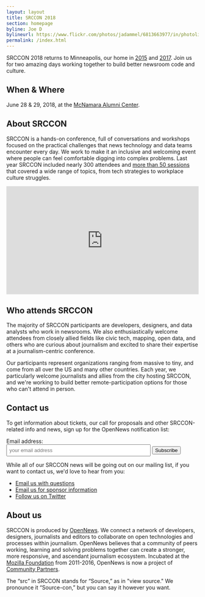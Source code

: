 ```yaml
---
layout: layout
title: SRCCON 2018
section: homepage
byline: Joe D
bylineurl: https://www.flickr.com/photos/jadammel/6813663977/in/photolist-bo6NV8-cYJ5BW-dvdBz6-bx3hGz-bjwfyN-eiyt2R-bzndNi-xpTv4c-c1uNoN-87b43u-dwF5Xi-877Usp-9KXu6o-7JWWQ3-eiRr3x-bkmRcj-dmCBA5-dmCbxp-bk8hN1-aPrDyF-c3oCfy-eds2cy-63QpuP-6RykQm-bwqeeP-82nsNg-bcMuqH-p4YhA-6ruw6u-bzQzwU-6N35wm-6yQoFn-diJKXS-dBFrpJ-aG3CYP-edHBYv-4f5wv-jwewB-6CZYnF-4oiFUn-bw5j8Z-4cE92J-bAYTin-bQsdTz-dLN559-5o98t6-bkQyU9-djE7or-duoc32-aJBXGg
permalink: /index.html
---
```


<p class="big-lead">SRCCON 2018 returns to Minneapolis, our home in <a href="https://2015.srccon.org/">2015</a> and <a href="https://2017.srccon.org/">2017</a>. Join us for two amazing days working together to build better newsroom code and culture.</p>
<!--
    <h2>Latest news</h2>
    <ul id="latest-news">
        <li><a href=""></a></li>
    </ul>
-->

## When & Where

June 28 & 29, 2018, at the [McNamara Alumni Center](https://www.google.com/maps/place/McNamara+Alumni+Center/@44.975199,-93.2301774,17z/data=!3m1!4b1!4m5!3m4!1s0x52b32d18ed516031:0x5f984f594ceab6ad!8m2!3d44.975199!4d-93.2279887).

## About SRCCON

SRCCON is a hands-on conference, full of conversations and workshops focused on the practical challenges that news technology and data teams encounter every day. We work to make it an inclusive and welcoming event where people can feel comfortable digging into complex problems. Last year SRCCON included nearly 300 attendees and [more than 50 sessions](https://2017.srccon.org/schedule/) that covered a wide range of topics, from tech strategies to workplace culture struggles.

<style>.embed-container { position: relative; padding-bottom: 56.25%; height: 0; overflow: hidden; max-width: 100%; } .embed-container iframe, .embed-container object, .embed-container embed { position: absolute; top: 0; left: 0; width: 100%; height: 100%; }</style><div class='embed-container'><iframe src='https://player.vimeo.com/video/180221748' frameborder='0' webkitAllowFullScreen mozallowfullscreen allowFullScreen></iframe></div>

## Who attends SRCCON

The majority of SRCCON participants are developers, designers, and data analysts who work in newsrooms. We also enthusiastically welcome attendees from closely allied fields like civic tech, mapping, open data, and others who are curious about journalism and excited to share their expertise at a journalism-centric conference.

Our participants represent organizations ranging from massive to tiny, and come from all over the US and many other countries. Each year, we particularly welcome journalists and allies from the city hosting SRCCON, and we're working to build better remote-participation options for those who can't attend in person.

## Contact us

To get information about tickets, our call for proposals and other SRCCON-related info and news, sign up for the OpenNews notification list:

<!-- Begin MailChimp Signup Form -->
<style type="text/css">
    #mc_embed_signup{clear:left;}
    #mc_embed_signup form {padding-left: 0px; margin-bottom: 1em;}
    #mc_embed_signup label {display: block;}
    #mc_embed_signup input.email {width: 75%; padding: .45em;}
</style>
<div id="mc_embed_signup">
<form action="//opennews.us5.list-manage.com/subscribe/post?u=71c95e9a43708843d2fdc1f09&amp;id=996e9290cc" method="post" id="mc-embedded-subscribe-form" name="mc-embedded-subscribe-form" class="validate" target="_blank" novalidate>
    <div id="mc_embed_signup_scroll">
        <label for="mce-EMAIL">Email address:</label>
        <input type="email" value="" name="EMAIL" class="email" id="mce-EMAIL" placeholder="your email address" required>
        <input type="submit" value="Subscribe" name="subscribe" id="mc-embedded-subscribe" class="button">
    <!-- real people should not fill this in and expect good things - do not remove this or risk form bot signups-->
    <div style="position: absolute; left: -5000px;" aria-hidden="true"><input type="text" name="b_71c95e9a43708843d2fdc1f09_996e9290cc" tabindex="-1" value=""></div>
    </div>
</form>
</div>

While all of our SRCCON news will be going out on our mailing list, if you want to contact us, we'd love to hear from you:

* [Email us with questions](mailto:srccon@opennews.org)
* [Email us for sponsor information](mailto:dan@opennews.org)
* [Follow us on Twitter](https://www.twitter.com/srccon)


## About us

SRCCON is produced by [OpenNews](https://opennews.org). We connect a network of developers, designers, journalists and editors to collaborate on open technologies and processes within journalism. OpenNews believes that a community of peers working, learning and solving problems together can create a stronger, more responsive, and ascendant journalism ecosystem. Incubated at the [Mozilla Foundation](https://www.mozilla.org/en-US/foundation/) from 2011-2016, OpenNews is now a project of [Community Partners](http://www.communitypartners.org/).

The “src” in SRCCON stands for “Source,” as in "view source." We pronounce it “Source-con,” but you can say it however you want.
